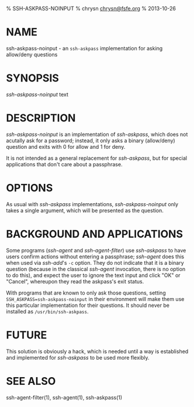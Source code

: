 % SSH-ASKPASS-NOINPUT
% chrysn <chrysn@fsfe.org>
% 2013-10-26

# NAME

ssh-askpass-noinput - an `ssh-askpass` implementation for asking allow/deny questions

# SYNOPSIS

*ssh-askpass-noinput* text

# DESCRIPTION

*ssh-askpass-noinput* is an implementation of *ssh-askpass*, which does not
acutally ask for a password; instead, it only asks a binary (allow/deny)
question and exits with 0 for allow and 1 for deny.

It is not intended as a general replacement for *ssh-askpass*, but for special
applications that don't care about a passphrase.

# OPTIONS

As usual with *ssh-askpass* implementations, *ssh-askpass-noinput* only takes a
single argument, which will be presented as the question.

# BACKGROUND AND APPLICATIONS

Some programs (*ssh-agent* and *ssh-agent-filter*) use *ssh-askpass* to have
users confirm actions without entering a passphrase; *ssh-agent* does this when
used via *ssh-add*'s `-c` option. They do not indicate that it is a binary
question (because in the classical *ssh-agent* invocation, there is no option to
do this), and expect the user to ignore the text input and click "OK" or
"Cancel", whereupon they read the askpass's exit status.

With programs that are known to only ask those questions, setting
`SSH_ASKPASS=ssh-askpass-noinput` in their environment will make them use this
particular implementation for their questions. It should never be installed as
`/usr/bin/ssh-askpass`.

# FUTURE

This solution is obviously a hack, which is needed until a way is established
and implemented for *ssh-askpass* to be used more flexibly.

# SEE ALSO

ssh-agent-filter(1), ssh-agent(1), ssh-askpass(1)
